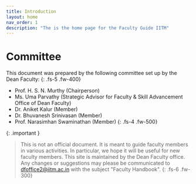 ```yaml
---
title: Introduction
layout: home
nav_order: 1
description: "The is the home page for the Faculty Guide IITM"
---
```


# Committee

This document was prepared by the following committee set up by the Dean Faculty:
{: .fs-5 .fw-400}
* Prof. H. S. N. Murthy (Chairperson)
* Ms. Uma Parvathy (Strategic Advisor for Faculty & Skill Advancement Office of Dean Faculty)
* Dr. Aniket Kalur (Member)
* Dr. Bhuvanesh Srinivasan (Member)
* Prof. Narasimhan Swaminathan (Member)
{: .fs-4 .fw-500}

{: .important }
> This is not an official document. It is meant to guide faculty members in various activities. In particular, we hope it will 
be useful for new faculty members. This site is maintained by the Dean Faculty office. 
>Any changes or suggestions may please be 
> communicated to [dfoffice2@iitm.ac.in](mailto:dfoffice2@iitm.ac.in) with the subject "Faculty Handbook".
{: .fs-6 .fw-300}